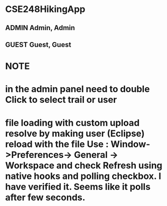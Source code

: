 # CSE248HikingApp
## ADMIN  Admin, Admin
## GUEST  Guest, Guest
#
# NOTE
# in the admin panel need to double Click to select trail or user
# file loading with custom upload resolve by making user (Eclipse) reload with the file  Use : Window->Preferences-> General -> Workspace and check Refresh using native hooks and polling checkbox. I have verified it. Seems like it polls after few seconds.

